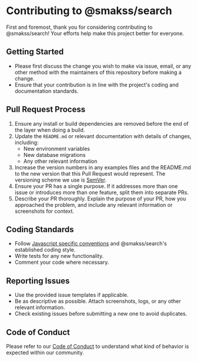# Contributing to @smakss/search

First and foremost, thank you for considering contributing to @smakss/search! Your efforts help make this project better for everyone.

## Getting Started

- Please first discuss the change you wish to make via issue, email, or any other method with the maintainers of this repository before making a change.
- Ensure that your contribution is in line with the project's coding and documentation standards.

## Pull Request Process

1. Ensure any install or build dependencies are removed before the end of the layer when doing a build.
2. Update the `README.md` or relevant documentation with details of changes, including:
   - New environment variables
   - New database migrations
   - Any other relevant information
3. Increase the version numbers in any examples files and the README.md to the new version that this Pull Request would represent. The versioning scheme we use is [SemVer](http://semver.org/).
4. Ensure your PR has a single purpose. If it addresses more than one issue or introduces more than one feature, split them into separate PRs.
5. Describe your PR thoroughly. Explain the purpose of your PR, how you approached the problem, and include any relevant information or screenshots for context.

## Coding Standards

- Follow [Javascript specific conventions](https://google.github.io/styleguide/jsguide.html) and @smakss/search's established coding style.
- Write tests for any new functionality.
- Comment your code where necessary.

## Reporting Issues

- Use the provided issue templates if applicable.
- Be as descriptive as possible. Attach screenshots, logs, or any other relevant information.
- Check existing issues before submitting a new one to avoid duplicates.

## Code of Conduct

Please refer to our [Code of Conduct](CODE_OF_CONDUCT.md) to understand what kind of behavior is expected within our community.
